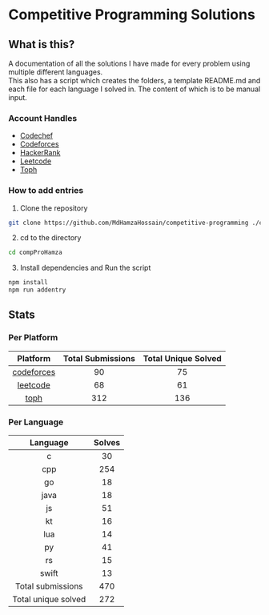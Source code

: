 # Competitive Programming Solutions

## What is this?

A documentation of all the solutions I have made for every problem using multiple different languages.\
This also has a script which creates the folders, a template README.md and each file for each language I solved in. The
content of which is to be manual input.

### Account Handles

<!-- - [AtCoder](https://atcoder.jp/users/HamzaHossain) -->
- [Codechef](https://www.codechef.com/users/hamzahossain)
- [Codeforces](https://codeforces.com/profile/hamzahossain)
- [HackerRank](https://www.hackerrank.com/profile/hamzahossain)
- [Leetcode](https://leetcode.com/u/hamzahossain/)
- [Toph](https://toph.co/u/hamzahossain)

### How to add entries

1. Clone the repository

```bash
git clone https://github.com/MdHamzaHossain/competitive-programming ./compProHamza
```

2. cd to the directory

```sh
cd compProHamza
```

3. Install dependencies and Run the script

```sh
npm install
npm run addentry
```

## Stats

### Per Platform

|               Platform              | Total Submissions | Total Unique Solved |
| :---------------------------------: | :---------------: | :-----------------: |
| [codeforces](<./solves/codeforces>) |         90        |          75         |
|   [leetcode](<./solves/leetcode>)   |         68        |          61         |
|       [toph](<./solves/toph>)       |        312        |         136         |

### Per Language

|       Language      | Solves |
| :-----------------: | :----: |
|          c          |   30   |
|         cpp         |   254  |
|          go         |   18   |
|         java        |   18   |
|          js         |   51   |
|          kt         |   16   |
|         lua         |   14   |
|          py         |   41   |
|          rs         |   15   |
|        swift        |   13   |
|  Total submissions  |   470  |
| Total unique solved |   272  |
